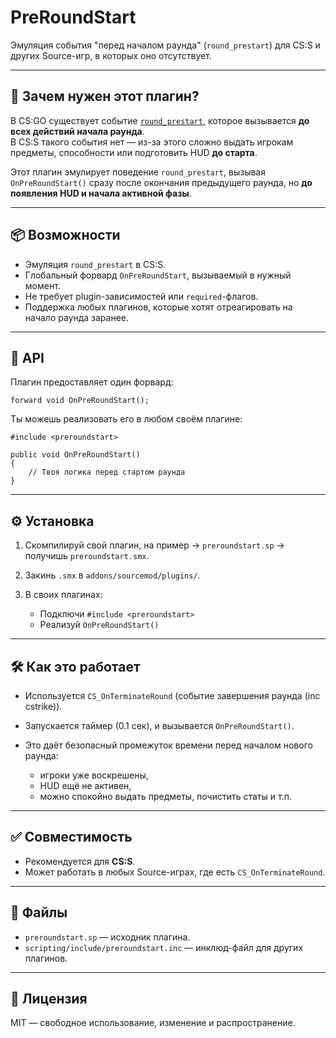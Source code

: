 # PreRoundStart

Эмуляция события "перед началом раунда" (`round_prestart`) для CS:S и других Source-игр, в которых оно отсутствует.

---

## 🧠 Зачем нужен этот плагин?

В CS:GO существует событие [`round_prestart`](https://wiki.alliedmods.net/Counter-Strike:_Global_Offensive_Events#round_prestart), которое вызывается **до всех действий начала раунда**.  
В CS:S такого события нет — из-за этого сложно выдать игрокам предметы, способности или подготовить HUD **до старта**.

Этот плагин эмулирует поведение `round_prestart`, вызывая `OnPreRoundStart()` сразу после окончания предыдущего раунда, но **до появления HUD и начала активной фазы**.

---

## 📦 Возможности

- Эмуляция `round_prestart` в CS:S.
- Глобальный форвард `OnPreRoundStart`, вызываемый в нужный момент.
- Не требует plugin-зависимостей или `required`-флагов.
- Поддержка любых плагинов, которые хотят отреагировать на начало раунда заранее.

---

## 📡 API

Плагин предоставляет один форвард:

```sourcepawn
forward void OnPreRoundStart();
````

Ты можешь реализовать его в любом своём плагине:

```sourcepawn
#include <preroundstart>

public void OnPreRoundStart()
{
    // Твоя логика перед стартом раунда
}
```

---

## ⚙️ Установка

1. Скомпилируй свой плагин, на пример -> `preroundstart.sp` → получишь `preroundstart.smx`.
2. Закинь `.smx` в `addons/sourcemod/plugins/`.
3. В своих плагинах:

   * Подключи `#include <preroundstart>`
   * Реализуй `OnPreRoundStart()`

---

## 🛠️ Как это работает

* Используется `CS_OnTerminateRound` (событие завершения раунда (inc cstrike)).
* Запускается таймер (0.1 сек), и вызывается `OnPreRoundStart()`.
* Это даёт безопасный промежуток времени перед началом нового раунда:

  * игроки уже воскрешены,
  * HUD ещё не активен,
  * можно спокойно выдать предметы, почистить статы и т.п.

---

## ✅ Совместимость

* Рекомендуется для **CS\:S**.
* Может работать в любых Source-играх, где есть `CS_OnTerminateRound`.

---

## 📄 Файлы

* `preroundstart.sp` — исходник плагина.
* `scripting/include/preroundstart.inc` — инклюд-файл для других плагинов.

---

## 📜 Лицензия

MIT — свободное использование, изменение и распространение.
